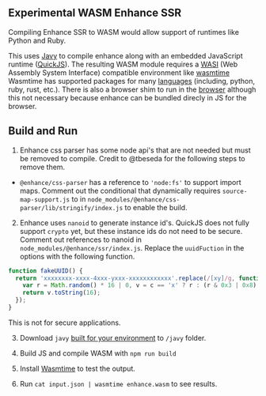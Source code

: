 ## Experimental WASM Enhance SSR

Compiling Enhance SSR to WASM would allow support of runtimes like Python and Ruby. 

This uses [Javy](https://github.com/bytecodealliance/javy) to compile enhance along with an embedded JavaScript runtime ([QuickJS](https://github.com/bellard/quickjs)).
The resulting WASM module requires a [WASI](https://wasi.dev/) (Web Assembly System Interface) compatible environment like [wasmtime](https://docs.wasmtime.dev/introduction.html)
Wasmtime has supported packages for many [languages](https://docs.wasmtime.dev/lang.html) (including, python, ruby, rust, etc.).
There is also a browser shim to run in the [browser](https://github.com/bjorn3/browser_wasi_shim) although this not necessary because enhance can be bundled direcly in JS for the browser. 

## Build and Run
1. Enhance css parser has some node api's that are not needed but must be removed to compile. 
Credit to @tbeseda for the following steps to remove them.
  - `@enhance/css-parser` has a reference to `'node:fs'` to support import maps. 
Comment out the conditional that dynamically requires `source-map-support.js` to in `node_modules/@enhance/css-parser/lib/stringify/index.js` to enable the build.

2. Enhance uses `nanoid` to generate instance id's. 
QuickJS does not fully support `crypto` yet, but these instance ids do not need to be secure.
Comment out references to nanoid in `node_modules/@enhance/ssr/index.js`.
Replace the `uuidFuction` in the options with the following function.

```javascript
function fakeUUID() {
  return 'xxxxxxxx-xxxx-4xxx-yxxx-xxxxxxxxxxxx'.replace(/[xy]/g, function(c) {
    var r = Math.random() * 16 | 0, v = c == 'x' ? r : (r & 0x3 | 0x8);
    return v.toString(16);
  });
}
```
This is not for secure applications.

3. Download `javy` [built for your environment](https://github.com/bytecodealliance/javy/releases) to `/javy` folder.

4. Build JS and compile WASM with `npm run build`

5. Install [Wasmtime](https://wasmtime.dev/) to test the output.  

6. Run `cat input.json | wasmtime enhance.wasm` to see results. 
